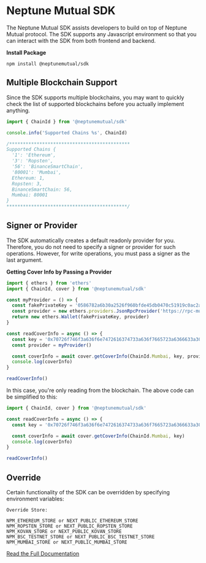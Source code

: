 # Neptune Mutual SDK

The Neptune Mutual SDK assists developers to build on top of Neptune Mutual protocol. The SDK supports any Javascript environment so that you can interact with the SDK from both frontend and backend.

**Install Package**

```
npm install @neptunemutual/sdk
```

## Multiple Blockchain Support

Since the SDK supports multiple blockchains, you may want to quickly check the list of supported blockchains before you actually implement anything.

```javascript
import { ChainId } from '@neptunemutual/sdk'

console.info('Supported Chains %s', ChainId)

/********************************************
Supported Chains {
  '1': 'Ethereum',
  '3': 'Ropsten',
  '56': 'BinanceSmartChain',
  '80001': 'Mumbai',
  Ethereum: 1,
  Ropsten: 3,
  BinanceSmartChain: 56,
  Mumbai: 80001
}
********************************************/
```

## Signer or Provider

The SDK automatically creates a default readonly provider for you. Therefore, you do not need to specify a signer or provider for such operations. However, for write operations, you must pass a signer as the last argument.

**Getting Cover Info by Passing a Provider**

```javascript
import { ethers } from 'ethers'
import { ChainId, cover } from '@neptunemutual/sdk'

const myProvider = () => {
  const fakePrivateKey = '0586782a6b30a2526f960bfde45db0470c51919c0ac2ae9ad5ad39b847955109'
  const provider = new ethers.providers.JsonRpcProvider('https://rpc-mumbai.maticvigil.com')
  return new ethers.Wallet(fakePrivateKey, provider)
}

const readCoverInfo = async () => {
  const key = '0x70726f746f3a636f6e7472616374733a636f7665723a6366633a303100000001'
  const provider = myProvider()

  const coverInfo = await cover.getCoverInfo(ChainId.Mumbai, key, provider)
  console.log(coverInfo)
}

readCoverInfo()
```

In this case, you're only reading from the blockchain. The above code can be simplified to this: 


```javascript
import { ChainId, cover } from '@neptunemutual/sdk'

const readCoverInfo = async () => {
  const key = '0x70726f746f3a636f6e7472616374733a636f7665723a6366633a303100000001'

  const coverInfo = await cover.getCoverInfo(ChainId.Mumbai, key)
  console.log(coverInfo)
}

readCoverInfo()
```

## Override

Certain functionality of the SDK can be overridden by specifying environment variables:

```
Override Store:

NPM_ETHEREUM_STORE or NEXT_PUBLIC_ETHEREUM_STORE
NPM_ROPSTEN_STORE or NEXT_PUBLIC_ROPSTEN_STORE
NPM_KOVAN_STORE or NEXT_PUBLIC_KOVAN_STORE
NPM_BSC_TESTNET_STORE or NEXT_PUBLIC_BSC_TESTNET_STORE
NPM_MUMBAI_STORE or NEXT_PUBLIC_MUMBAI_STORE
```

[Read the Full Documentation](https://app.gitbook.com/@neptunemutual/s/docs/sdk/quickstart)

